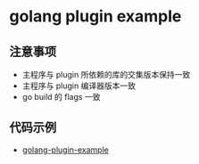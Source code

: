 # golang plugin example

## 注意事项

* 主程序与 plugin 所依赖的库的交集版本保持一致
* 主程序与 plugin 编译器版本一致
* go build 的 flags 一致

## 代码示例

* [golang-plugin-example](https://github.com/jaronnie/gopher-road/tree/main/code/golang/others/golang-plugin-example)